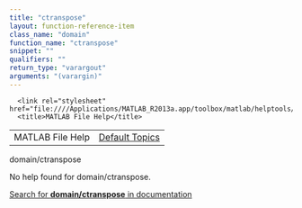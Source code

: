 ```yaml
---
title: "ctranspose"
layout: function-reference-item
class_name: "domain"
function_name: "ctranspose"
snippet: ""
qualifiers: ""
return_type: "varargout"
arguments: "(varargin)"
---
```


<html>
   <head>
      <meta http-equiv="Content-Type" content="text/html; charset=utf-8">
   
      <link rel="stylesheet" href="file:////Applications/MATLAB_R2013a.app/toolbox/matlab/helptools/private/helpwin.css">
      <title>MATLAB File Help</title>
   </head>
   <body>
      <!--Single-page help-->
      <table border="0" cellspacing="0" width="100%">
         <tr class="subheader">
            <td class="headertitle">MATLAB File Help</td>
            <td class="subheader-right"><a href="matlab:helpwin">Default Topics</a></td>
         </tr>
      </table>
      <div class="title">domain/ctranspose</div>
      <!--No help found-->
      <p>No help found for <span class="helptopic">domain/ctranspose</span>.
      </p>
      <p><a href="matlab:docsearch('domain/ctranspose')">
            Search for <b>domain/ctranspose</b> in documentation
            </a></p>
   </body>
</html>
